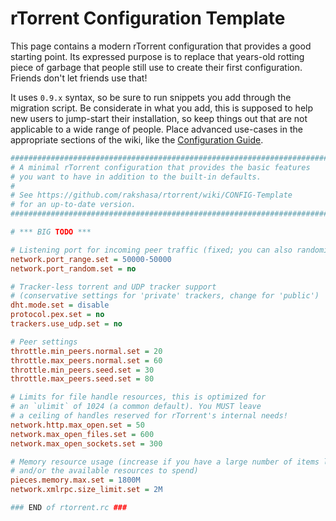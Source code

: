 # rTorrent Configuration Template

This page contains a modern rTorrent configuration that provides a good starting point.
Its expressed purpose is to replace that years-old rotting piece of garbage that people still use to create their first configuration. Friends don't let friends use that!

It uses `0.9.x` syntax, so be sure to run snippets you add through
the migration script. Be considerate in what you add, this is supposed
to help new users to jump-start their installation, so keep things
out that are not applicable to a wide range of people. Place advanced
use-cases in the appropriate sections of the wiki, like the
[Configuration Guide](https://github.com/rakshasa/rtorrent/wiki/Config-Guide).

```ini
#############################################################################
# A minimal rTorrent configuration that provides the basic features
# you want to have in addition to the built-in defaults.
#
# See https://github.com/rakshasa/rtorrent/wiki/CONFIG-Template
# for an up-to-date version.
#############################################################################

# *** BIG TODO ***

# Listening port for incoming peer traffic (fixed; you can also randomize it)
network.port_range.set = 50000-50000
network.port_random.set = no

# Tracker-less torrent and UDP tracker support
# (conservative settings for 'private' trackers, change for 'public')
dht.mode.set = disable
protocol.pex.set = no
trackers.use_udp.set = no

# Peer settings
throttle.min_peers.normal.set = 20
throttle.max_peers.normal.set = 60
throttle.min_peers.seed.set = 30
throttle.max_peers.seed.set = 80

# Limits for file handle resources, this is optimized for
# an `ulimit` of 1024 (a common default). You MUST leave
# a ceiling of handles reserved for rTorrent's internal needs!
network.http.max_open.set = 50
network.max_open_files.set = 600
network.max_open_sockets.set = 300

# Memory resource usage (increase if you have a large number of items loaded,
# and/or the available resources to spend)
pieces.memory.max.set = 1800M
network.xmlrpc.size_limit.set = 2M

### END of rtorrent.rc ###
```